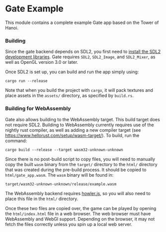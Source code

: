 # Gate Example

This module contains a complete example Gate app based on the Tower of Hanoi.

### Building

Since the gate backend depends on SDL2, you first need to
[install the SDL2 development libraries](https://github.com/Rust-SDL2/rust-sdl2#sdl20-development-libraries).
Gate requires `SDL2`, `SDL2_Image`, and `SDL2_Mixer`,
as well as OpenGL version 3.0 or later.

Once SDL2 is set up, you can build and run the app simply using:

```
cargo run --release
```

Note that when you build the project with `cargo`, it will pack textures
and place assets in the `assets/` directory, as specified by `build.rs`.

### Building for WebAssembly

Gate also allows building to the WebAssembly target.
This build target does not require SDL2.
Building to WebAssembly currently requires use of the nightly
rust compiler, as well as adding a new compiler target
(see <https://www.hellorust.com/setup/wasm-target/>).
To build, run the command:

```
cargo build --release --target wasm32-unknown-unknown
```

Since there is no post-build script to copy files, you will need to manually
copy the built `wasm` binary from the `target/` directory to the `html/` directory
that was created during the pre-build process.
It should be copied to `html/gate_app.wasm`.
The `wasm` binary will be found in:

```
target/wasm32-unknown-unknown/release/example.wasm
```

The WebAssembly backend requires [howler.js](https://howlerjs.com/),
so you will also need to place this file in the `html/` directory.

Once these two files are copied over, the game can be played by
opening the `html/index.html` file in a web browser.
The web browser must have WebAssembly and WebGl support.
Depending on the browser, it may not fetch the files correctly
unless you spin up a local web server.
